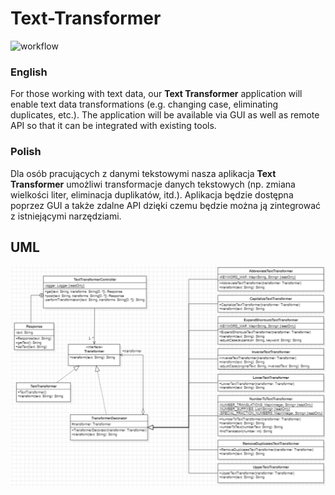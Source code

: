 # Text-Transformer 
![workflow](https://github.com/Frostyyyl/Text-transformer/actions/workflows/ci.yml/badge.svg)

### English
For those working with text data, our **Text Transformer** application will enable text data transformations (e.g. changing case, eliminating duplicates, etc.). The application will be available via GUI as well as remote API so that it can be integrated with existing tools.

### Polish 
Dla osób pracujących z danymi tekstowymi nasza aplikacja **Text Transformer** umożliwi transformacje danych tekstowych (np. zmiana wielkości liter, eliminacja duplikatów, itd.). Aplikacja będzie dostępna poprzez GUI a także zdalne API dzięki czemu będzie można ją zintegrować z istniejącymi narzędziami.

## UML
![uml](./doc/DIAGRAM_UML.png)